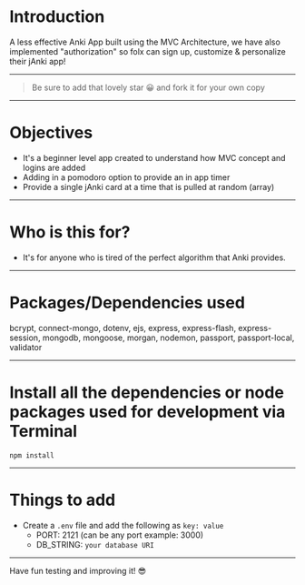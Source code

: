 # Introduction

A less effective Anki App built using the MVC Architecture, we have also implemented "authorization" so folx can sign up, customize & personalize their jAnki app! 

---

> Be sure to add that lovely star 😀 and fork it for your own copy

---

# Objectives

- It's a beginner level app created to understand how MVC concept and logins are added
- Adding in a pomodoro option to provide an in app timer
- Provide a single jAnki card at a time that is pulled at random (array)

---

# Who is this for? 

- It's for anyone who is tired of the perfect algorithm that Anki provides.

---

# Packages/Dependencies used 

bcrypt, connect-mongo, dotenv, ejs, express, express-flash, express-session, mongodb, mongoose, morgan, nodemon, passport, passport-local, validator

---

# Install all the dependencies or node packages used for development via Terminal

`npm install` 

---

# Things to add

- Create a `.env` file and add the following as `key: value` 
  - PORT: 2121 (can be any port example: 3000) 
  - DB_STRING: `your database URI` 
 ---
 
 Have fun testing and improving it! 😎


